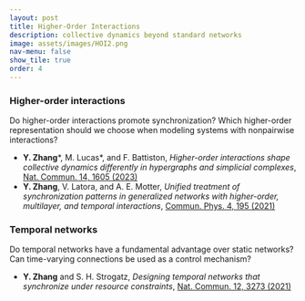 ```yaml
---
layout: post
title: Higher-Order Interactions
description: collective dynamics beyond standard networks
image: assets/images/HOI2.png
nav-menu: false
show_tile: true
order: 4
---
```


### Higher-order interactions
Do higher-order interactions promote synchronization? Which higher-order representation should we choose when modeling systems with nonpairwise interactions? 

* __Y. Zhang__\*, M. Lucas\*, and F. Battiston, *Higher-order interactions shape collective dynamics differently in hypergraphs and simplicial complexes*, [Nat. Commun. 14, 1605 (2023)](https://doi.org/10.1038/s41467-023-37190-9)
* __Y. Zhang__, V. Latora, and A. E. Motter, *Unified treatment of synchronization patterns in generalized networks with higher-order, multilayer, and temporal interactions*, [Commun. Phys. 4, 195 (2021)](https://doi.org/10.1038/s42005-021-00695-0)

### Temporal networks
Do temporal networks have a fundamental advantage over static networks? Can time-varying connections be used as a control mechanism?

* __Y. Zhang__ and S. H. Strogatz, *Designing temporal networks that synchronize under resource constraints*, [Nat. Commun. 12, 3273 (2021)](https://doi.org/10.1038/s41467-021-23446-9)
